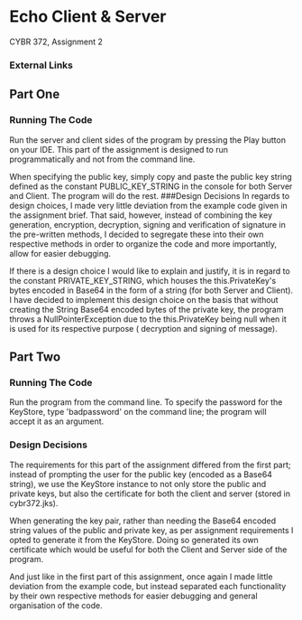 # Echo Client & Server
CYBR 372, Assignment 2 <br>

### External Links

## Part One
### Running The Code
Run the server and client sides of the program by pressing the Play button on your IDE. 
This part of the assignment is designed to run programmatically and not from the command line.

When specifying the public key, simply copy and paste the public key string defined as the constant PUBLIC_KEY_STRING 
in the console for both Server and Client. The program will do the rest.
###Design Decisions
In regards to design choices, I made very little deviation from the example code given in the 
assignment brief. That said, however, instead of combining the key generation, encryption, decryption,
signing and verification of signature in the pre-written methods, I decided to segregate these into their
own respective methods in order to organize the code and more importantly, allow for easier debugging.

If there is a design choice I would like to explain and justify, it is in regard to the constant
PRIVATE_KEY_STRING, which houses the this.PrivateKey's bytes encoded in Base64 in the form of a 
string (for both Server and Client). I have decided to implement this design choice on the basis that
without creating the String Base64 encoded bytes of the private key, the program throws a NullPointerException
due to the this.PrivateKey being null when it is used for its respective purpose (
decryption and signing of message).


## Part Two
### Running The Code
Run the program from the command line. To specify the password for the KeyStore, type 
'badpassword' on the command line; the program will accept it as an argument. 

### Design Decisions
The requirements for this part of the assignment differed from the first part; instead of 
prompting the user for the public key (encoded as a Base64 string), we use the KeyStore instance
to not only store the public and private keys, but also the certificate for both the client and server
(stored in cybr372.jks).

When generating the key pair, rather than needing the Base64 encoded string values of the public and
private key, as per assignment requirements I opted to generate it from the KeyStore. Doing so generated
its own certificate which would be useful for both the Client and Server side of the program.

And just like in the first part of this assignment, once again
I made little deviation from the example code, but instead separated each functionality by their own
respective methods for easier debugging and general organisation of the code.

